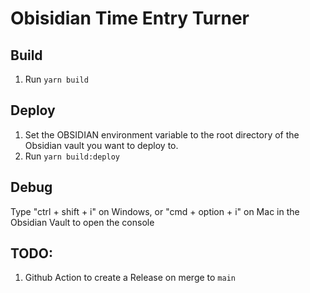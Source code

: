 # Obisidian Time Entry Turner

## Build

1. Run `yarn build`

## Deploy

1. Set the OBSIDIAN environment variable to the root directory of the Obsidian vault you want to deploy to.
2. Run `yarn build:deploy`

## Debug

Type "ctrl + shift + i" on Windows, or "cmd + option + i" on Mac in the Obsidian Vault to open the console

## TODO:

1. Github Action to create a Release on merge to `main`
